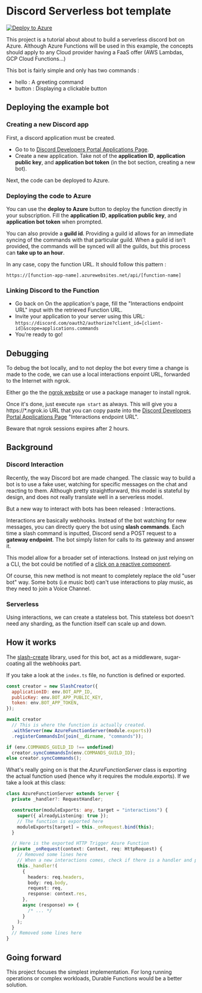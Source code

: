 # Discord Serverless bot template

[![Deploy to Azure](https://img.shields.io/badge/Deploy%20To-Azure-blue?logo=microsoft-azure)](https://portal.azure.com/?WT.mc_id=dotnet-0000-frbouche#create/Microsoft.Template/uri/https%3A%2F%2Fraw.githubusercontent.com%2FSoTrx%2Fazure-serverless-discord-bot%2Fmaster%2Fdeploy.json)

This project is a tutorial about about to build a serverless discord bot on Azure. Although Azure Functions will be used in this example, the concepts should apply to any Cloud provider having a FaaS offer (AWS Lambdas, GCP Cloud Functions...)

This bot is fairly simple and only has two commands :

- hello : A greeting command
- button : Displaying a clickable button

## Deploying the example bot

### Creating a new Discord app

First, a discord application must be created.

- Go to to [Discord Developers Portal Applications Page](https://discord.com/developers/applications).
- Create a new application. Take not of the **application ID**, **application public key**, and **application bot token** (in the bot section, creating a new bot).

Next, the code can be deployed to Azure.

### Deploying the code to Azure

You can use the **deploy to Azure** button to deploy the function directly in your subscription. Fill the **application ID**, **application public key**, and **application bot token** when prompted. 

You can also provide a **guild id**. Providing a guild id allows for an immediate syncing of the commands with that particular guild. When a guild id isn't provided, the commands will be synced will all the guilds, but this process can **take up to an hour**. 

In any case, copy the function URL. It should follow this pattern :

    https://[function-app-name].azurewebsites.net/api/[function-name]

### Linking Discord to the Function

- Go back on On the application's page, fill the "Interactions endpoint URL" input with the retrieved Function URL.
- Invite your application to your server using this URL: `https://discord.com/oauth2/authorize?client_id=[client-id]&scope=applications.commands`
- You're ready to go!

## Debugging

To debug the bot locally, and to not deploy the bot every time a change is made to the code, we can use a local interactions enpoint URL, forwarded to the Internet with ngrok.

Either go the the [ngrok website](https://ngrok.com/download) or use a package manager to install ngrok.

Once it's done, just execute `npm start` as always. This will give you a https://\*.ngrok.io URL that you can copy paste into the [Discord Developers Portal Applications Page](https://discord.com/developers/applications) "Interactions endpoint URL".

Beware that ngrok sessions expires after 2 hours.

## Background

### Discord Interaction

Recently, the way Discord bot are made changed. The classic way to build a bot is to use a fake user, watching for specific messages on the chat and reacting to them. Although pretty straightforward, this model is stateful by design, and does not really translate well in a serverless model.

But a new way to interact with bots has been released : Interactions.

Interactions are basically webhooks. Instead of the bot watching for new messages, you can directly query the bot using **slash commands**. Each time a slash command is inputted, Discord send a POST request to a **gateway endpoint**. The bot simply listen for calls to its gateway and answer it.

This model allow for a broader set of interactions. Instead on just relying on a CLI, the bot could be notified of a [click on a reactive component](https://discord.com/developers/docs/interactions/message-components).

Of course, this new method is not meant to completely replace the old "user bot" way. Some bots (i.e music bot) can't use interactions to play music, as they need to join a Voice Channel.

### Serverless

Using interactions, we can create a stateless bot. This stateless bot doesn't need any sharding, as the function itself can scale up and down.

## How it works

The [slash-create](https://github.com/Snazzah/slash-create) library, used for this bot, act as a middleware, sugar-coating all the webhooks part.

If you take a look at the `index.ts` file, no function is defined or exported.

```js
const creator = new SlashCreator({
  applicationID: env.BOT_APP_ID,
  publicKey: env.BOT_APP_PUBLIC_KEY,
  token: env.BOT_APP_TOKEN,
});

await creator
  // This is where the function is actually created.
  .withServer(new AzureFunctionServer(module.exports))
  .registerCommandsIn(join(__dirname, "commands"));

if (env.COMMANDS_GUILD_ID !== undefined)
  creator.syncCommandsIn(env.COMMANDS_GUILD_ID);
else creator.syncCommands();
```

What's really going on is that the _AzureFunctionServer_ class is exporting the actual function used (hence why it requires the module.exports). If we take a look at this class:

```ts
class AzureFunctionServer extends Server {
  private _handler?: RequestHandler;

  constructor(moduleExports: any, target = "interactions") {
    super({ alreadyListening: true });
    // The function is exported here
    moduleExports[target] = this._onRequest.bind(this);
  }

  // Here is the exported HTTP Trigger Azure Function
  private _onRequest(context: Context, req: HttpRequest) {
    // Removed some lines here
    // When a new interactions comes, check if there is a handler and passthrough the response
    this._handler!(
      {
        headers: req.headers,
        body: req.body,
        request: req,
        response: context.res,
      },
      async (response) => {
        /* ... */
      }
    );
  }
  // Removed some lines here
}
```


## Going forward

This project focuses the simplest implementation. For long running operations or complex workloads, Durable Functions would be a better solution.
